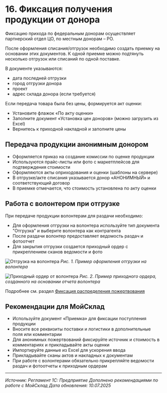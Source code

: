 # 16. Фиксация получения продукции от донора

Фиксацию прихода по федеральным донорам осуществляет партнерский отдел ЦО, по местным донорам – РО.

После оформления списания/отгрузок необходимо создать приемку на основании этих документов. К одной приемке можно подтянуть несколько отгрузок или списаний по одной поставке.

В документе указываются:
- дата последней отгрузки
- город отгрузки донора
- проект
- адрес склада донора (если требуется)

Если передача товара была без цены, формируется акт оценки:
- Установите флажок «По акту оценки»
- Заполните документ «Установка цен доноров» (можно загрузить из Excel)
- Вернитесь к приходной накладной и заполните цены

## Передача продукции анонимным донором

- Оформляется приказ на создание комиссии по оценке продукции
- Используются прайс-листы или фото с маркетплейсов для подтверждения стоимости
- Оформляются акты оприходования и оценки (шаблоны на сервере)
- В отгрузке/акте списания указывается донор «АНОНИМНЫЙ» и соответствующий договор
- В приемке отмечается, что стоимость установлена по акту оценки

## Работа с волонтером при отгрузке

При передаче продукции волонтерам для раздачи необходимо:

- Для оформления отгрузки на волонтера используйте тип документа "Отгрузка" и выберите волонтера как контрагента
- После раздачи волонтер предоставляет ведомость раздач и фотоотчет
- Для закрытия отгрузки создается приходный ордер с прикреплением сканов ведомости и фото

![Отгрузка на волонтера](../screenshots/Отгрузка%20на%20волонтера.png)
*Рис. 1. Пример оформления отгрузки на волонтера*

![Приходный ордер от волонтера](../screenshots/Приходный%20ордер%20от%20волонтера.png)
*Рис. 2. Пример приходного ордера, созданного на основании отчета волонтера*

Подробнее см. раздел [Фиксация распределения пожертвования](15_distribution_fixation_moysklad.md#процесс-работы-с-точками-раздач)

## Рекомендации для МойСклад

- Используйте документ «Приемка» для фиксации поступления продукции
- Вносите все реквизиты поставки и логистики в дополнительные поля или комментарии
- Для анонимных пожертвований фиксируйте источник и стоимость в комментариях и прикладывайте акты оценки
- Импортируйте данные из Excel для ускорения ввода
- Прикладывайте сканы актов и накладных к документам
- При работе с волонтерами обязательно прикрепляйте ведомости раздач и фотоотчеты к приходным ордерам

---

*Источник: Регламент 1С: Предприятие*
*Дополнено рекомендациями по работе с МойСклад*
*Дата обновления: 10.07.2025* 